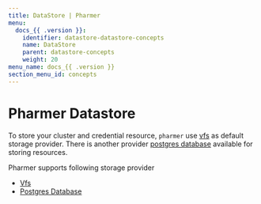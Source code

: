 ```yaml
---
title: DataStore | Pharmer
menu:
  docs_{{ .version }}:
    identifier: datastore-datastore-concepts
    name: DataStore
    parent: datastore-concepts
    weight: 20
menu_name: docs_{{ .version }}
section_menu_id: concepts
---
```


# Pharmer Datastore

To store your cluster  and credential resource, `pharmer` use [vfs](/docs/cli/vfs.md) as default storage
provider. There is another provider [postgres database](/docs/cli/xorm.md) available for storing resources.

Pharmer supports following storage provider

* [Vfs](vfs.md)
* [Postgres Database](xorm.md)